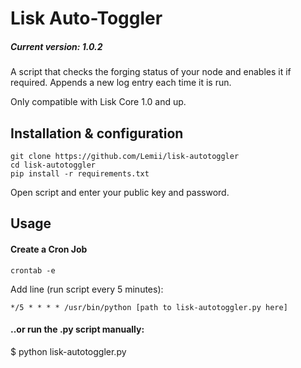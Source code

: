 # Lisk Auto-Toggler
##### Current version: 1.0.2

A script that checks the forging status of your node and enables it if required. Appends a new log entry each time it is run. 

Only compatible with Lisk Core 1.0 and up.

## Installation & configuration
```
git clone https://github.com/Lemii/lisk-autotoggler
cd lisk-autotoggler
pip install -r requirements.txt
```

Open script and enter your public key and password.

## Usage
#### Create a Cron Job
```
crontab -e
```
Add line (run script every 5 minutes):

```
*/5 * * * * /usr/bin/python [path to lisk-autotoggler.py here]
```

#### ..or run the .py script manually:
$ python lisk-autotoggler.py
